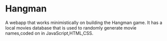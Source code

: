 Hangman
=======

A webapp that works minimistically on building the Hangman game. It has a local movies database that is used to  randomly generate movie names,coded on in JavaScript,HTML,CSS.